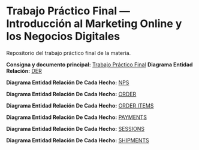 # Trabajo Práctico Final — Introducción al Marketing Online y los Negocios Digitales

Repositorio del trabajo práctico final de la materia.

**Consigna y documento principal:** [Trabajo Práctico Final](https://docs.google.com/document/d/15RNP3FVqLjO4jzh80AAkK6mUR5DOLqPxLjQxqvdzrYg/edit?usp=sharing)
**Diagrama Entidad Relación:** [DER](./assets/DER.png)

**Diagrama Entidad Relación De Cada Hecho:** [NPS](./informe/nps.png)

**Diagrama Entidad Relación De Cada Hecho:** [ORDER](./informe/order.png)

**Diagrama Entidad Relación De Cada Hecho:** [ORDER ITEMS](./informe/orderitem.png)

**Diagrama Entidad Relación De Cada Hecho:** [PAYMENTS](./informe/payments.png)

**Diagrama Entidad Relación De Cada Hecho:** [SESSIONS](./informe/session.png)

**Diagrama Entidad Relación De Cada Hecho:** [SHIPMENTS](./informe/shipment.png)